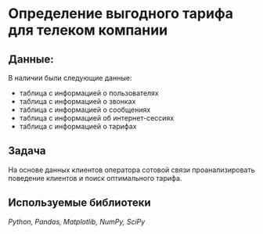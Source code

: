 # Определение выгодного тарифа для телеком компании


## Данные:

В наличии были следующие данные:
- таблица с информацией о пользователях
- таблица с информацией о звонках
- таблица с информацией о сообщениях
- таблица с информацией об интернет-сессиях
- таблица с информацией о тарифах

## Задача

На основе данных клиентов оператора сотовой связи проанализировать поведение клиентов и поиск оптимального тарифа.

## Используемые библиотеки
*Python, Pandas, Matplotlib, NumPy, SciPy*
